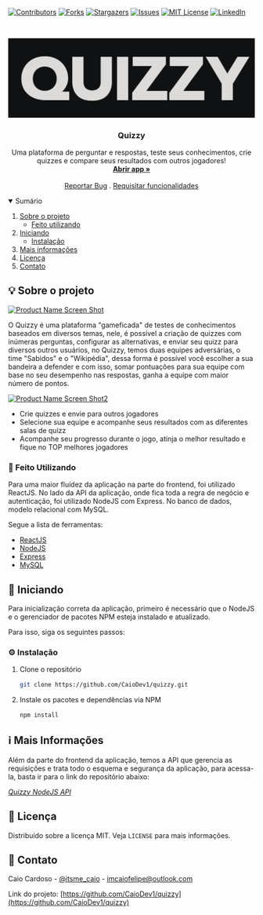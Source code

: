 [![Contributors][contributors-shield]][contributors-url]
[![Forks][forks-shield]][forks-url]
[![Stargazers][stars-shield]][stars-url]
[![Issues][issues-shield]][issues-url]
[![MIT License][license-shield]][license-url]
[![LinkedIn][linkedin-shield]][linkedin-url]


<!-- PROJECT LOGO -->
<br />
<p align="center">
  <a href="https://github.com/CaioDev1/quizzy">
    <img src="public/image.png" alt="Logo">
  </a>

  <h3 align="center">Quizzy</h3>

  <p align="center">
    Uma plataforma de perguntar e respostas, teste seus conhecimentos, crie quizzes e compare seus resultados com outros jogadores! 
    <br />
    <a href="https://caiodev1.github.io/quizzy/#/"><strong>Abrir app »</strong></a>
    <br />
    <br />
    <a href="https://github.com/CaioDev1/quizzy/issues">Reportar Bug</a>
    .
    <a href="https://github.com/CaioDev1/quizzy/issues">Requisitar funcionalidades</a>
  </p>
</p>



<!-- TABLE OF CONTENTS -->
<details open="open">
  <summary>Sumário</summary>
  <ol>
    <li>
      <a href="#sobre-o-projeto">Sobre o projeto</a>
      <ul>
        <li><a href="#feito-utilizando">Feito utilizando</a></li>
      </ul>
    </li>
    <li>
      <a href="#iniciando">Iniciando</a>
      <ul>
        <li><a href="#instalação">Instalação</a></li>
      </ul>
    </li>
    <li><a href="#mais-informações">Mais informações</a></li>
    <li><a href="#licença">Licença</a></li>
    <li><a href="#contato">Contato</a></li>
  </ol>
</details>



<!-- ABOUT THE PROJECT -->
<h2 id="sobre-o-projeto">💡 Sobre o projeto</h2>

[![Product Name Screen Shot][product-screenshot]](https://caiodev1.github.io/quizzy/#/)

O Quizzy é uma plataforma "gameficada" de testes de conhecimentos baseados em diversos temas, nele, é possível a criação de quizzes com inúmeras perguntas, configurar as alternativas,
e enviar seu quizz para diversos outros usuários, no Quizzy, temos duas equipes adversárias, o time "Sabidos" e o "Wikipédia", dessa forma é possível você escolher a sua bandeira a defender
e com isso, somar pontuações para sua equipe com base no seu desempenho nas respostas, ganha a equipe com maior número de pontos.

[![Product Name Screen Shot2][product-screenshot2]](https://caiodev1.github.io/quizzy/#/)

* Crie quizzes e envie para outros jogadores
* Selecione sua equipe e acompanhe seus resultados com as diferentes salas de quizz
* Acompanhe seu progresso durante o jogo, atinja o melhor resultado e fique no TOP melhores jogadores

<h3 id="feito-utilizando">🔧 Feito Utilizando</h3>

Para uma maior fluídez da aplicação na parte do frontend, foi utilizado ReactJS. No lado da API da aplicação, onde fica toda a regra de negócio e autenticação,
foi utilizado NodeJS com Express. No banco de dados, modelo relacional com MySQL. 

Segue a lista de ferramentas:
* [ReactJS](https://pt-br.reactjs.org/)
* [NodeJS](https://nodejs.org/en/)
* [Express](https://expressjs.com/pt-br/)
* [MySQL](https://www.mysql.com/)


<!-- GETTING STARTED -->
<h2 id="Iniciando">📖 Iniciando</h2>

Para inicialização correta da aplicação, primeiro é necessário que o NodeJS e o gerenciador de pacotes NPM esteja instalado e atualizado.

Para isso, siga os seguintes passos:

<h3 id="instalação">⚙ Instalação</h3>

1. Clone o repositório
   ```sh
   git clone https://github.com/CaioDev1/quizzy.git
   ```
2. Instale os pacotes e dependências via NPM
   ```sh
   npm install
   ```


<!-- USAGE EXAMPLES -->
<h2 id="mais-informações">ℹ Mais Informações</h2>

Além da parte do frontend da aplicação, temos a API que gerencia as requisições e trata todo o esquema e segurança da aplicação,
para acessa-la, basta ir para o link do repositório abaixo: 

_[Quizzy NodeJS API](https://github.com/CaioDev1/quizzy-api)_


<!-- LICENSE -->
<h2 id="licença">📜 Licença</h2>

Distribuído sobre a licença MIT. Veja `LICENSE` para mais informações.


<!-- CONTACT -->
<h2 id="contato">📩 Contato</h2>

Caio Cardoso - [@itsme_caio](https://instagram.com/itsme_caio) - imcaiofelipe@outlook.com

Link do projeto: [https://github.com/CaioDev1/quizzy](https://github.com/CaioDev1/quizzy)





<!-- MARKDOWN LINKS & IMAGES -->
<!-- https://www.markdownguide.org/basic-syntax/#reference-style-links -->
[contributors-shield]: https://img.shields.io/github/contributors/CaioDev1/quizzy.svg?style=for-the-badge
[contributors-url]: https://github.com/CaioDev1/quizzy/graphs/contributors
[forks-shield]: https://img.shields.io/github/forks/CaioDev1/quizzy.svg?style=for-the-badge
[forks-url]: https://github.com/CaioDev1/quizzy/network/members
[stars-shield]: https://img.shields.io/github/stars/CaioDev1/quizzy.svg?style=for-the-badge
[stars-url]: https://github.com/CaioDev1/quizzy/stargazers
[issues-shield]: https://img.shields.io/github/issues/CaioDev1/quizzy.svg?style=for-the-badge
[issues-url]: https://github.com/CaioDev1/quizzy/issues
[license-shield]: https://img.shields.io/github/license/CaioDev1/quizzy.svg?style=for-the-badge
[license-url]: https://github.com/CaioDev1/quizzy/blob/master/LICENSE.txt
[linkedin-shield]: https://img.shields.io/badge/-LinkedIn-black.svg?style=for-the-badge&logo=linkedin&colorB=555
[linkedin-url]: https://linkedin.com/in/FALTA-COLOCAR
[product-screenshot]: public/quizzy-gif1.gif
[product-screenshot2]: public/quizzy-gif2.gif
